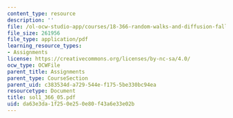 ```yaml
---
content_type: resource
description: ''
file: /ol-ocw-studio-app/courses/18-366-random-walks-and-diffusion-fall-2006/da63e3da1f250e250e80f43a6e33e02b_sol1_366_05.pdf
file_size: 261956
file_type: application/pdf
learning_resource_types:
- Assignments
license: https://creativecommons.org/licenses/by-nc-sa/4.0/
ocw_type: OCWFile
parent_title: Assignments
parent_type: CourseSection
parent_uid: c383534d-a729-544e-f175-5be330bc94ea
resourcetype: Document
title: sol1_366_05.pdf
uid: da63e3da-1f25-0e25-0e80-f43a6e33e02b
---
```

